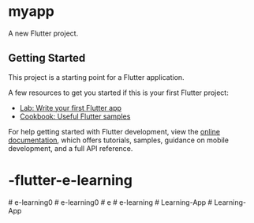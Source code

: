 # myapp

A new Flutter project.

## Getting Started

This project is a starting point for a Flutter application.

A few resources to get you started if this is your first Flutter project:

- [Lab: Write your first Flutter app](https://docs.flutter.dev/get-started/codelab)
- [Cookbook: Useful Flutter samples](https://docs.flutter.dev/cookbook)

For help getting started with Flutter development, view the
[online documentation](https://docs.flutter.dev/), which offers tutorials,
samples, guidance on mobile development, and a full API reference.
# -flutter-e-learning
#   e - l e a r n i n g 0  
 #   e - l e a r n i n g 0  
 #   e  
 #   e - l e a r n i n g  
 #   L e a r n i n g - A p p  
 #   L e a r n i n g - A p p  
 
